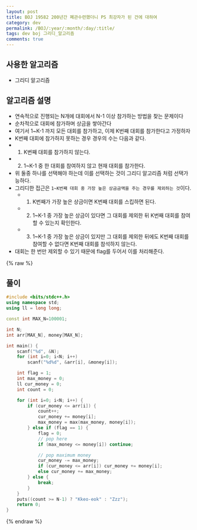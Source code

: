 ```yaml
---
layout: post
title: BOJ 19582 200년간 폐관수련했더니 PS 최강자가 된 건에 대하여
category: dev
permalink: /BOJ/:year/:month/:day/:title/
tags: dev boj 그리디_알고리즘
comments: true
---
```

## 사용한 알고리즘
- 그리디 알고리즘

## 알고리즘 설명
- 연속적으로 진행되는 N개에 대회에서 N-1 이상 참가하는 방법을 찾는 문제이다
- 순차적으로 대회에 참가하며 상금을 쌓아간다
- 여기서 1~K-1 까지 모든 대회를 참가하고, 이제 K번째 대회를 참가한다고 가정하자
- K번째 대회에 참가하지 못하는 경우 경우의 수는 다음과 같다.
- 1. K번째 대회를 참가하지 않는다.
- 2. 1~K-1 중 한 대회를 참여하지 않고 현재 대회를 참가한다.
- 위 둘중 하나를 선택해야 하는데 이를 선택하는 것이 그리디 알고리즘 처럼 선택가능하다.
- 그리디한 접근은 `1~K번째 대회 중 가장 높은 상금금액을 주는 경우를 제외하는 것`이다.
    - 1) K번째가 가장 높은 상금이면 K번째 대회를 스킵하면 된다.
    - 2) 1~K-1 중 가장 높은 상금이 있다면 그 대회를 제외한 뒤 K번째 대회를 참여할 수 있는지 확인한다.
    - 3) 1~K-1 중 가장 높은 상금이 있지만 그 대회를 제외한 뒤에도 K번째 대회를 참여할 수 없다면 K번째 대회를 참석하지 않는다.
- 대회는 한 번만 제외할 수 있기 때문에 flag를 두어서 이를 처리해준다.

{% raw %}
## 풀이
```c++
#include <bits/stdc++.h>
using namespace std;
using ll = long long;

const int MAX_N=100001;

int N;
int arr[MAX_N], money[MAX_N];

int main() {
    scanf("%d", &N);
    for (int i=0; i<N; i++)
        scanf("%d%d", &arr[i], &money[i]);

    int flag = 1;
    int max_money = 0;
    ll cur_money = 0;
    int count = 0;

    for (int i=0; i<N; i++) {
        if (cur_money <= arr[i]) {
            count++;
            cur_money += money[i];
            max_money = max(max_money, money[i]);
        } else if (flag == 1) {
            flag = 0;
            // pop here
            if (max_money <= money[i]) continue;

            // pop maximum money
            cur_money -= max_money;
            if (cur_money <= arr[i]) cur_money += money[i];
            else cur_money += max_money;
        } else {
            break;
        }
    }
    puts((count >= N-1) ? "Kkeo-eok" : "Zzz");
    return 0;
}
```
{% endraw %}
